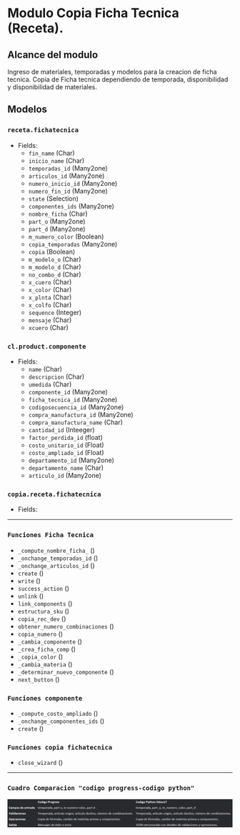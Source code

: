 # Modulo Copia Ficha Tecnica (Receta).

## Alcance del modulo

Ingreso de materiales, temporadas y modelos para la creacion de ficha tecnica.
Copia de Ficha tecnica dependiendo de temporada, disponibilidad y disponibilidad de materiales. 

## Modelos 

### `receta.fichatecnica`
- Fields:
  - `fin_name` (Char)
  - `inicio_name` (Char)
  - `temporadas_id` (Many2one)
  - `articulos_id` (Many2one)
  - `numero_inicio_id` (Many2one)
  - `numero_fin_id` (Many2one)
  - `state` (Selection)
  - `componentes_ids` (Many2one)
  - `nombre_ficha` (Char)
  - `part_o` (Many2one)
  - `part_d` (Many2one)
  - `m_numero_color` (Boolean)
  - `copia_temporadas` (Many2one)
  - `copia` (Boolean)
  - `m_modelo_o` (Char)
  - `m_modelo_d` (Char)
  - `no_combo_d` (Char)
  - `x_cuero` (Char)
  - `x_color` (Char)
  - `x_plnta` (Char)
  - `x_colfo` (Char)
  - `sequence` (Integer)
  - `mensaje` (Char)
  - `xcuero` (Char)


### `cl.product.componente`
- Fields:
  - `name` (Char)
  - `descripcion` (Char)
  - `umedida` (Char)
  - `componente_id` (Many2one)
  - `ficha_tecnica_id` (Many2one)
  - `codigosecuencia_id` (Many2one)
  - `compra_manufactura_id` (Many2one)
  - `compra_manufactura_name` (Char)
  - `cantidad_id` (Inteeger)
  - `factor_perdida_id` (float)
  - `costo_unitario_id` (Float)
  - `costo_ampliado_id` (Float)
  - `departamento_id` (Many2one)
  - `departamento_name` (Char)
  - `articulo_id` (Many2one)


### `copia.receta.fichatecnica`
- Fields:


_________________________________________________

### `Funciones Ficha Tecnica`

  - `_compute_nombre_ficha_` ()
  - `_onchange_temporadas_id` ()
  - `_onchange_articulos_id` ()
  - `create` ()
  - `write` ()
  - `success_action` ()
  - `unlink` ()
  - `link_components` ()
  - `estructura_sku` ()
  - `copia_rec_dev` ()
  - `obtener_numero_combinaciones` ()
  - `copia_numero` ()
  - `_cambia_componente` ()
  - `_crea_ficha_comp` ()
  - `_copia_color` ()
  - `_cambia_materia` ()
  - `_determinar_nuevo_componente` ()
  - `next_button` ()


### `Funciones componente`

  - `_compute_costo_ampliado` ()
  - `_onchange_componentes_ids` ()
  - `create` ()


### `Funciones copia fichatecnica`

  - `close_wizard` ()

_________________________________________________

### `Cuadro Comparacion "codigo progress-codigo python"`


![Cuadro Comparacion](./cuadro_comparacion.png)
